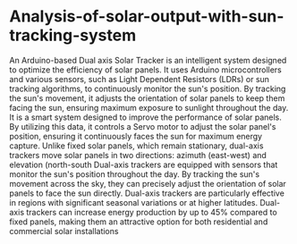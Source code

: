 # Analysis-of-solar-output-with-sun-tracking-system
An Arduino-based Dual axis Solar Tracker is an intelligent system designed to optimize the efficiency of solar panels. It uses Arduino microcontrollers and various sensors, such as Light Dependent Resistors (LDRs) or sun tracking algorithms, to continuously monitor the sun's position. By tracking the sun's movement, it adjusts the orientation of solar panels to keep them facing the sun, ensuring maximum exposure to sunlight throughout the day. It is a smart system designed to improve the performance of solar panels. By utilizing this data, it controls a Servo motor to adjust the solar panel's position, ensuring it continuously faces the sun for maximum energy capture. Unlike fixed solar panels, which remain stationary, dual-axis trackers move solar panels in two directions: azimuth (east-west) and elevation (north-south Dual-axis trackers are equipped with sensors that monitor the sun's position throughout the day. By tracking the sun's movement across the sky, they can precisely adjust the orientation of solar panels to face the sun directly. Dual-axis trackers are particularly effective in regions with significant seasonal variations or at higher latitudes. Dual-axis trackers can increase energy production by up to 45% compared to fixed panels, making them an attractive option for both residential and commercial solar installations
